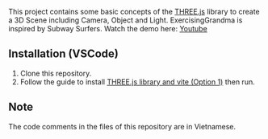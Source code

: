 This project contains some basic concepts of the [THREE.js](https://threejs.org/) library to create a 3D Scene including Camera, Object and Light.
ExercisingGrandma is inspired by Subway Surfers. Watch the demo here: [Youtube](https://youtu.be/0oJ8QTNN6Yg)
## Installation (VSCode)
1. Clone this repository.
2. Follow the guide to install [THREE.js library and vite (Option 1)](https://threejs.org/docs/index.html#manual/en/introduction/Installation) then run.
## Note
The code comments in the files of this repository are in Vietnamese.
